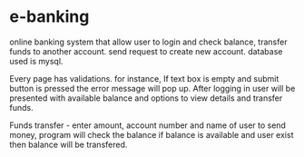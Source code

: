 # e-banking
online banking system that allow user to login and check balance, transfer funds to another account. 
send request to create new account. 
database used is mysql.

Every page has validations. for instance, If text box is empty and submit button is pressed the error message will pop up.
After logging in user will be presented with available balance and options to view details and transfer funds.


Funds transfer - enter amount, account number and name of user to send money, program will check the balance
if balance is available and user exist then balance will be transfered. 
